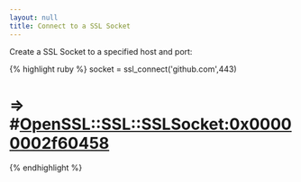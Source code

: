 ```yaml
---
layout: null
title: Connect to a SSL Socket
---
```


Create a SSL Socket to a specified host and port:

{% highlight ruby %}
socket = ssl_connect('github.com',443)
# => #<OpenSSL::SSL::SSLSocket:0x00000002f60458>
{% endhighlight %}
